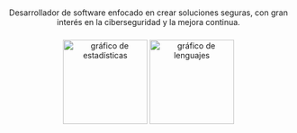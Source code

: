 
###

<p align="center">
  Desarrollador de software enfocado en crear soluciones seguras, con gran interés en la ciberseguridad y la mejora continua.
</p>


###

<div align="center">
  <img src="https://github-readme-stats.vercel.app/api?username=tanoriruizs&hide_title=false&hide_rank=false&show_icons=true&include_all_commits=true&count_private=true&disable_animations=false&theme=dracula&locale=es&hide_border=false&order=1" height="150" alt="gráfico de estadísticas"  />
  <img src="https://github-readme-stats.vercel.app/api/top-langs?username=tanoriruizs&locale=es&hide_title=false&layout=compact&card_width=320&langs_count=5&theme=dracula&hide_border=false&order=2" height="150" alt="gráfico de lenguajes"  />
</div>

###


